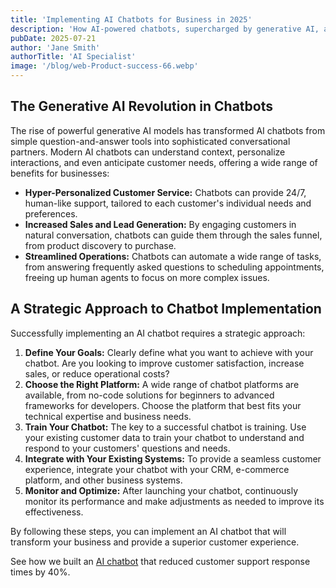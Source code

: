 ```yaml
---
title: 'Implementing AI Chatbots for Business in 2025'
description: 'How AI-powered chatbots, supercharged by generative AI, are transforming customer service and business operations.'
pubDate: 2025-07-21
author: 'Jane Smith'
authorTitle: 'AI Specialist'
image: '/blog/web-Product-success-66.webp'
---
```


## The Generative AI Revolution in Chatbots

The rise of powerful generative AI models has transformed AI chatbots from simple question-and-answer tools into sophisticated conversational partners. Modern AI chatbots can understand context, personalize interactions, and even anticipate customer needs, offering a wide range of benefits for businesses:

- **Hyper-Personalized Customer Service:** Chatbots can provide 24/7, human-like support, tailored to each customer's individual needs and preferences.
- **Increased Sales and Lead Generation:** By engaging customers in natural conversation, chatbots can guide them through the sales funnel, from product discovery to purchase.
- **Streamlined Operations:** Chatbots can automate a wide range of tasks, from answering frequently asked questions to scheduling appointments, freeing up human agents to focus on more complex issues.

## A Strategic Approach to Chatbot Implementation

Successfully implementing an AI chatbot requires a strategic approach:

1.  **Define Your Goals:** Clearly define what you want to achieve with your chatbot. Are you looking to improve customer satisfaction, increase sales, or reduce operational costs?
2.  **Choose the Right Platform:** A wide range of chatbot platforms are available, from no-code solutions for beginners to advanced frameworks for developers. Choose the platform that best fits your technical expertise and business needs.
3.  **Train Your Chatbot:** The key to a successful chatbot is training. Use your existing customer data to train your chatbot to understand and respond to your customers' questions and needs.
4.  **Integrate with Your Existing Systems:** To provide a seamless customer experience, integrate your chatbot with your CRM, e-commerce platform, and other business systems.
5.  **Monitor and Optimize:** After launching your chatbot, continuously monitor its performance and make adjustments as needed to improve its effectiveness.

By following these steps, you can implement an AI chatbot that will transform your business and provide a superior customer experience.

See how we built an [AI chatbot](/projects/ai-chatbot) that reduced customer support response times by 40%.

